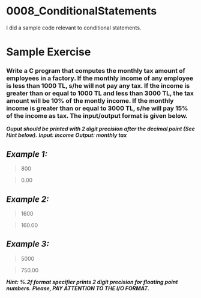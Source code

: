 # 0008_ConditionalStatements

I did a sample code relevant to conditional statements.

# Sample Exercise

### Write a C program that computes the monthly tax amount of employees in a factory. If the monthly income of any employee is less than 1000 TL, s/he will not pay any tax. If the income is greater than or equal to 1000 TL and less than 3000 TL, the tax amount will be 10% of the montly income. If the monthly income is greater than or equal to 3000 TL, s/he will pay 15% of the income as tax. The input/output format is given below.

**_Ouput should be printed with 2 digit precision after the decimal point (See Hint below)._**
**_Input: income_**
**_Output: monthly tax_**

*Example 1:*
--
>800

>0.00

*Example 2:*
--
>1600

>160.00

*Example 3:*
--
>5000

>750.00

**_Hint: %.2f format specifier prints 2 digit precision for floating point numbers._**
**_Please, PAY ATTENTION TO THE I/O FORMAT._**
